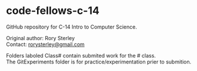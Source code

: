 code-fellows-c-14
=================

GitHub repository for C-14 Intro to Computer Science.

Original author: Rory Sterley<br>
Contact: rorysterley@gmail.com


Folders laboled Class# contain submited work for the # class.<br>
The GitExperiments folder is for practice/experimentation prier to submition.<br>
